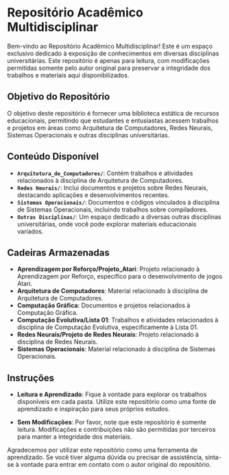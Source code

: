 # Repositório Acadêmico Multidisciplinar

Bem-vindo ao Repositório Acadêmico Multidisciplinar! Este é um espaço exclusivo dedicado à exposição de conhecimentos em diversas disciplinas universitárias. Este repositório é apenas para leitura, com modificações permitidas somente pelo autor original para preservar a integridade dos trabalhos e materiais aqui disponibilizados.

## Objetivo do Repositório

O objetivo deste repositório é fornecer uma biblioteca estática de recursos educacionais, permitindo que estudantes e entusiastas acessem trabalhos e projetos em áreas como Arquitetura de Computadores, Redes Neurais, Sistemas Operacionais e outras disciplinas universitárias.

## Conteúdo Disponível

- **`Arquitetura_de_Computadores/`**: Contém trabalhos e atividades relacionados à disciplina de Arquitetura de Computadores.
- **`Redes Neurais/`**: Inclui documentos e projetos sobre Redes Neurais, destacando aplicações e desenvolvimentos recentes.
- **`Sistemas Operacionais/`**: Documentos e códigos vinculados à disciplina de Sistemas Operacionais, incluindo trabalhos sobre compiladores.
- **`Outras Disciplinas/`**: Um espaço dedicado a diversas outras disciplinas universitárias, onde você pode explorar materiais educacionais variados.

## Cadeiras Armazenadas

- **Aprendizagem por Reforço/Projeto_Atari**: Projeto relacionado à Aprendizagem por Reforço, específico para o desenvolvimento de jogos Atari.
- **Arquitetura de Computadores**: Material relacionado à disciplina de Arquitetura de Computadores.
- **Computação Gráfica**: Documentos e projetos relacionados à Computação Gráfica.
- **Computação Evolutiva/Lista 01**: Trabalhos e atividades relacionados à disciplina de Computação Evolutiva, especificamente à Lista 01.
- **Redes Neurais/Projeto de Redes Neurais**: Projeto relacionado à disciplina de Redes Neurais.
- **Sistemas Operacionais**: Material relacionado à disciplina de Sistemas Operacionais.

## Instruções

- **Leitura e Aprendizado**: Fique à vontade para explorar os trabalhos disponíveis em cada pasta. Utilize este repositório como uma fonte de aprendizado e inspiração para seus próprios estudos.

- **Sem Modificações**: Por favor, note que este repositório é somente leitura. Modificações e contribuições não são permitidas por terceiros para manter a integridade dos materiais.

Agradecemos por utilizar este repositório como uma ferramenta de aprendizado. Se você tiver alguma dúvida ou precisar de assistência, sinta-se à vontade para entrar em contato com o autor original do repositório.
